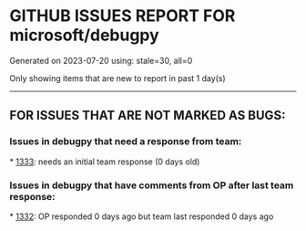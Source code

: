 
# GITHUB ISSUES REPORT FOR microsoft/debugpy


Generated on 2023-07-20 using: stale=30, all=0


Only showing items that are new to report in past 1 day(s)


---

## FOR ISSUES THAT ARE NOT MARKED AS BUGS:


### Issues in debugpy that need a response from team:


\* [1333](https://github.com/microsoft/debugpy/issues/1333 "Release debugpy source as tar.gz instead of zip"): needs an initial team response (0 days old)

### Issues in debugpy that have comments from OP after last team response:


\* [1332](https://github.com/microsoft/debugpy/issues/1332 "Debug variable displays verbose info"): OP responded 0 days ago but team last responded 0 days ago
